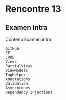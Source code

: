 # Rencontre 13


## Examen Intra  
Contenu Examen intra 

    GitHub
    EF
    CRUD
    Views
    PartialViews
    ViewModels
    TagHelper
    Annotations
    Validation
    Asynchrones
    Dependency Injections 
